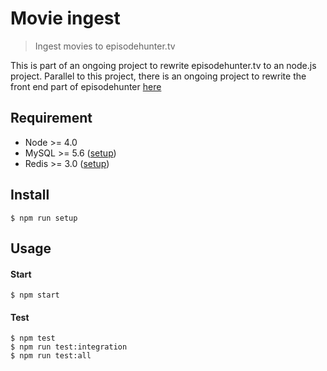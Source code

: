 # Movie ingest

> Ingest movies to episodehunter.tv

This is part of an ongoing project to rewrite episodehunter.tv to an node.js project.
Parallel to this project, there is an ongoing project to rewrite the front end part of episodehunter [here](https://github.com/tjoskar/episodehunter.tv)

## Requirement
- Node >= 4.0
- MySQL >= 5.6 ([setup](https://github.com/tjoskar/episodehunter-api))
- Redis >= 3.0 ([setup](https://github.com/tjoskar/episodehunter-api))

## Install
```
$ npm run setup
```

## Usage
#### Start
```
$ npm start
```

#### Test
```
$ npm test
$ npm run test:integration
$ npm run test:all
```
